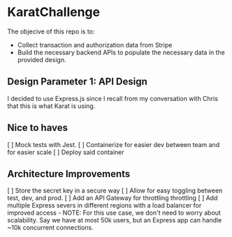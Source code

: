 # KaratChallenge
The objecive of this repo is to:
- Collect transaction and authorization data from Stripe
- Build the necessary backend APIs to populate the necessary data in the provided design.

## Design Parameter 1: API Design
I decided to use Express.js since I recall from my conversation with Chris that this is what Karat is using.

## Nice to haves
[ ] Mock tests with Jest.
[ ] Containerize for easier dev between team and for easier scale
[ ] Deploy said container

## Architecture Improvements
[ ] Store the secret key in a secure way
[ ] Allow for easy toggling between test, dev, and prod.
[ ] Add an API Gateway for throttling throttling
[ ] Add multiple Express severs in different regions with a load balancer for improved access
    - NOTE: For this use case, we don't need to worry about scalability. Say we have at most 50k users, but an Express app can handle ~10k concurrent connections.

